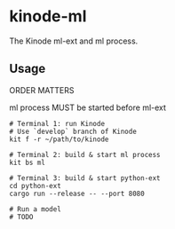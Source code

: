 # kinode-ml

The Kinode ml-ext and ml process.

## Usage

ORDER MATTERS

ml process MUST be started before ml-ext

```
# Terminal 1: run Kinode
# Use `develop` branch of Kinode
kit f -r ~/path/to/kinode

# Terminal 2: build & start ml process
kit bs ml

# Terminal 3: build & start python-ext
cd python-ext
cargo run --release -- --port 8080

# Run a model
# TODO
```
